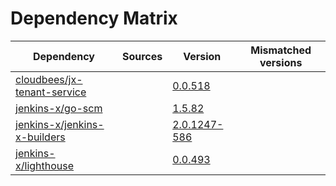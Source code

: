 # Dependency Matrix

Dependency | Sources | Version | Mismatched versions
---------- | ------- | ------- | -------------------
[cloudbees/jx-tenant-service](https://github.com/cloudbees/jx-tenant-service) |  | [0.0.518](https://github.com/cloudbees/jx-tenant-service/releases/tag/v0.0.518) | 
[jenkins-x/go-scm](https://github.com/jenkins-x/go-scm) |  | [1.5.82]() | 
[jenkins-x/jenkins-x-builders](https://github.com/jenkins-x/jenkins-x-builders) |  | [2.0.1247-586]() | 
[jenkins-x/lighthouse](https://github.com/jenkins-x/lighthouse) |  | [0.0.493]() | 
